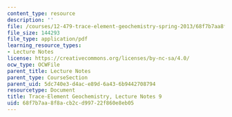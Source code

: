 ```yaml
---
content_type: resource
description: ''
file: /courses/12-479-trace-element-geochemistry-spring-2013/68f7b7aa8f8acb2cd99722f860e8eb05_MIT12_479S13_lec9.pdf
file_size: 144293
file_type: application/pdf
learning_resource_types:
- Lecture Notes
license: https://creativecommons.org/licenses/by-nc-sa/4.0/
ocw_type: OCWFile
parent_title: Lecture Notes
parent_type: CourseSection
parent_uid: 5dc740e3-d4ac-e89d-6a43-6b9442708794
resourcetype: Document
title: Trace-Element Geochemistry, Lecture Notes 9
uid: 68f7b7aa-8f8a-cb2c-d997-22f860e8eb05
---
```

